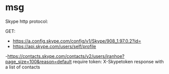 # msg

Skype http protocol:

GET:
 - https://a.config.skype.com/config/v1/Skype/908_1.97.0.2?id=<user name>
 - https://api.skype.com/users/self/profile
 
 -https://contacts.skype.com/contacts/v2/users/iranhoe?page_size=100&reason=default
 require token: X-Skypetoken
 response with a list of contacts


